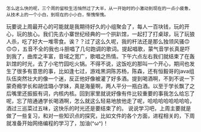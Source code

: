     怎么这么快的呢，三个周的留校生活悄然过了大半，从一开始时的小激动到现在的一点小疲惫，从技术上的一个小白，到现在的小小白，惭愧惭愧。
玩要说上周最开心的可能就是我期待好久的小组聚会了，每人一百块钱，玩的开心，玩的放心。我们先去小寨世纪经典的一个拱趴馆，一起打了打桌球，玩了玩狼人杀，吃了好大一堆零食。诶？？过了这么久呢，我的杆法还是那么独领风骚🙃🙃🙃，五音不全的我也斗胆唱了几句跑调的歌词。提起唱歌，蒙气音学长真是吓到我了，曲库之丰富，音域之宽广，歌唱之热情。下午六点左右我们就结束了在轰趴馆的时光，去了小宅竹园吃火锅。不得不说，这饭吃的那叫一个开心，期间也发生了很多有意思的事，比如逢七过，游戏黑洞陈苏杨，陈森，还有恒毅哥的java组队伍突然壮大的像一个迷，反正他好像被灌了好多酒。提到喝酒啊，不到不说一下蒙奇瘾学长和胡佳璐小学妹，真是海量啊，两人平分一瓶白酒。以至于学长飘了之后嘴里还振振有词，内核内核。回到家里就说好像有件比较重要的事我怎么给忘了呢，忘了陪通通学长喝酒啊，怎么就这么轻易地放他走了呢，哈哈哈哈哈哈哈哈，酒过三巡菜过五味，这快乐的时光还是要结束了的。
说说学习吧，上周主要就是做了一些复习，和对一些知识点的探究，比如文件的各个方面，进程相关的，下周就准备开始网络编程的学习了，加油(^ω^)！
